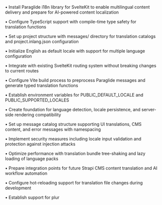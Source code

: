 • Install Paraglide i18n library for SvelteKit to enable multilingual content delivery and prepare for AI-powered content localization

• Configure TypeScript support with compile-time type safety for translation functions

• Set up project structure with messages/ directory for translation catalogs and project.inlang.json configuration

• Initialize English as default locale with support for multiple language configuration

• Integrate with existing SvelteKit routing system without breaking changes to current routes

• Configure Vite build process to preprocess Paraglide messages and generate typed translation functions

• Establish environment variables for PUBLIC_DEFAULT_LOCALE and PUBLIC_SUPPORTED_LOCALES

• Create foundation for language detection, locale persistence, and server-side rendering compatibility

• Set up message catalog structure supporting UI translations, CMS content, and error messages with namespacing

• Implement security measures including locale input validation and protection against injection attacks

• Optimize performance with translation bundle tree-shaking and lazy loading of language packs

• Prepare integration points for future Strapi CMS content translation and AI workflow automation

• Configure hot-reloading support for translation file changes during development

• Establish support for plur